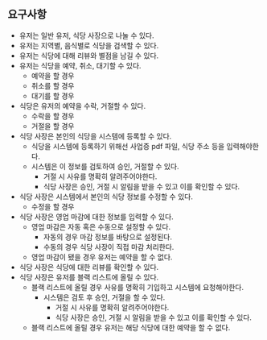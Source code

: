 ## 요구사항
- 유저는 일반 유저, 식당 사장으로 나눌 수 있다.
- 유저는 지역별, 음식별로 식당을 검색할 수 있다.
- 유저는 식당에 대해 리뷰와 별점을 남길 수 있다.
- 유저는 식당을 예약, 취소, 대기할 수 있다.
    - 예약을 할 경우
    - 취소를 할 경우
    - 대기를 할 경우
- 식당은 유저의 예약을 수락, 거절할 수 있다.
    - 수락을 할 경우
    - 거절을 할 경우
- 식당 사장은 본인의 식당을 시스템에 등록할 수 있다.
    - 식당을 시스템에 등록하기 위해선 사업증 pdf 파일, 식당 주소 등을 입력해야한다.
    - 시스템은 이 정보를 검토하여 승인, 거절할 수 있다.
        - 거절 시 사유를 명확히 알려주어야한다.
        - 식당 사장은 승인, 거절 시 알림을 받을 수 있고 이를 확인할 수 있다.
- 식당 사장은 시스템에서 본인의 식당 정보를 수정할 수 있다.
    - 수정을 할 경우
- 식당 사장은 영업 마감에 대한 정보를 입력할 수 있다.
    - 영업 마감은 자동 혹은 수동으로 설정할 수 있다.
      - 자동의 경우 마감 정보를 바탕으로 설정된다.
      - 수동의 경우 식당 사장이 직접 마감 처리한다.
    - 영업 마감이 됐을 경우 유저는 예약을 할 수 없다.
- 식당 사장은 식당에 대한 리뷰를 확인할 수 있다.
- 식당 사장은 유저를 블랙 리스트에 올릴 수 있다.
  - 블랙 리스트에 올릴 경우 사유를 명확히 기입하고 시스템에 요청해야한다.
    - 시스템은 검토 후 승인, 거절을 할 수 있다.
      - 거절 시 사유를 명확히 알려주어야한다.
      - 식당 사장은 승인, 거절 시 알림을 받을 수 있고 이를 확인할 수 있다. 
  - 블랙 리스트에 올릴 경우 유저는 해당 식당에 대한 예약을 할 수 없다.